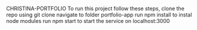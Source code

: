 CHRISTINA-PORTFOLIO
To run this project follow these steps,
clone the repo using git clone
navigate to folder portfolio-app
run npm install to instal node modules
run npm start to start the service on localhost:3000
